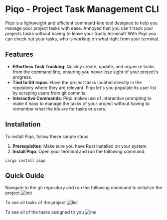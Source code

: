# Piqo - Project Task Management CLI

Piqo is a lightweight and efficient command-line tool designed to help you manage your project tasks with ease. Annoyed that you can't track your projects tasks without having to leave your trusty terminal? With Piqo you can check out your tasks, who is working on what right from your terminal.

## Features

- **Effortless Task Tracking**: Quickly create, update, and organize tasks from the command line, ensuring you never lose sight of your project's progress.
- **Tied to Git repos**: Have the project tasks located directly in the repository where they are relevant. Piqo let's you populate its user list by scraping users from git commits.
- **Interactive Commands**: Piqo makes use of interactive prompting to make it easy to manage the tasks of your project without having to remember what the ids are for tasks or users.

## Installation

To install Piqo, follow these simple steps:

1. **Prerequisites**: Make sure you have Rust installed on your system.
2. **Install Piqo**: Open your terminal and run the following command:

```shell
cargo install piqo
```

## Quick Guide

Navigate to the git repository and run the following command to initialize the project
![init](https://github.com/kralle333/piqo/assets/5738476/bde31afc-0b8e-4798-a254-f00ddb5ab056)


To see all tasks of the project
![list](https://github.com/kralle333/piqo/assets/5738476/87ee68eb-c7ca-418c-b3c2-742c48cf4b5a)


To see all of the tasks assigned to you
![me](https://github.com/kralle333/piqo/assets/5738476/a707c615-07bc-4cb9-b93c-acd88f5be6d7)
















